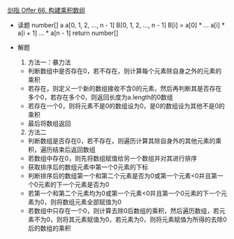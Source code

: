[剑指 Offer 66. 构建乘积数组](https://leetcode-cn.com/problems/gou-jian-cheng-ji-shu-zu-lcof/)

- 读题
    number[] a a[0, 1, 2, ..., n - 1]
    B[0, 1, 2, ..., n - 1]
    B[i] = a[0] * ... a[i] * a[i + 1] ... * a[n - 1]
    return number[]

- 解题
    1. 方法一：暴力法
    - 判断数组中是否存在0，若不存在，则计算每个元素除自身之外的元素的乘积
    - 若存在，则定义一个新的数组接收不含0的元素，然后再判断其是否存在多个0，若存在多个0，则返回长度为a.length的0数组
    - 若存在一个0，则将元素不是0的数组设为0，是0的数组设为其他不是0的乘积
    - 最后将数组返回

    2. 方法二
    - 判断数组是否存在0，若不存在，则遍历计算其除自身外的其他元素的乘积，遍历结束后返回数组
    - 若数组中存在0，则先将数组赋值给另一个数组并对其进行排序
    - 获取排序后的数组元素中第一个0元素的下标
    - 判断排序后的数组第一个和第二个元素是否为0或第一个元素<0并且第一个0元素的下一个元素是否为0
    - 若第一个和第二个元素均为0或第一个元素<0并且第一个0元素的下一个元素为0，则将数组元素全部赋值为0
    - 若数组中只存在一个0，则计算去除0后数组的乘积，然后遍历数组，若元素不为0，则将其元素赋值为0，若元素为0，则将元素赋值为所得的去除0后的数组的乘积